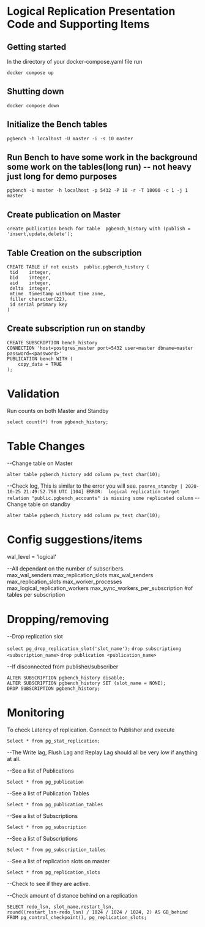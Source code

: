 # Logical Replication Presentation Code and Supporting Items 

## Getting started 
In the directory of your docker-compose.yaml file run 

``` docker compose up ```

## Shutting down 

``` docker compose down ```

## Initialize the Bench tables 

``` pgbench -h localhost -U master -i -s 10 master ```

## Run Bench to have some work in the background some work on the tables(long run) -- not heavy just long for demo purposes 

``` pgbench -U master -h localhost -p 5432 -P 10 -r -T 18000 -c 1 -j 1 master ```

## Create publication on Master
``` create publication bench for table  pgbench_history with (publish = 'insert,update,delete'); ```

## Table Creation on the subscription 

``` 
CREATE TABLE if not exists  public.pgbench_history ( 
 tid    integer,                     
 bid    integer,                     
 aid    integer,                     
 delta  integer,                     
 mtime  timestamp without time zone, 
 filler character(22),
 id serial primary key
) 
```

## Create subscription run on standby

``` 
CREATE SUBSCRIPTION bench_history 
CONNECTION 'host=postgres_master port=5432 user=master dbname=master password=<password>' 
PUBLICATION bench WITH (
    copy_data = TRUE
); 
```

# Validation
Run counts on both Master and Standby

``` select count(*) from pgbench_history; ```

# Table Changes 
--Change table on Master

``` alter table pgbench_history add column pw_test char(10);  ```

--Check log, This is similar to the error you will see. 
``` posres_standby | 2020-10-25 21:49:52.798 UTC [104] ERROR:  logical replication target relation "public.pgbench_accounts" is missing some replicated column ```
--Change table on standby

``` alter table pgbench_history add column pw_test char(10); ```

# Config suggestions/items 

wal_level = 'logical'

--All dependant on the number of subscribers.  
max_wal_senders
max_replication_slots
max_wal_senders                
max_replication_slots
max_worker_processes           
max_logical_replication_workers 
max_sync_workers_per_subscription #of tables per subscription

# Dropping/removing 

--Drop replication slot 

``` select pg_drop_replication_slot('slot_name'); ```
``` drop subscriptiong <subscription_name> ``` 
``` drop publication <publication_name> ```

--If disconnected from publisher/subscriber 

``` 
ALTER SUBSCRIPTION pgbench_history disable;
ALTER SUBSCRIPTION pgbench_history SET (slot_name = NONE);
DROP SUBSCRIPTION pgbench_history; 
```

# Monitoring 
To check Latency of replication.
Connect to Publisher and execute

```Select * from pg_stat_replication;```

--The Write lag, Flush Lag and Replay Lag should all be very low if anything at all.

--See a list of Publications 

``` Select * from pg_publication ```

--See a list of Publication Tables 

``` Select * from pg_publication_tables ```

--See a list of Subscriptions 

``` Select * from pg_subscription ```

--See a list of Subscriptions 

``` Select * from pg_subscription_tables ```

--See a list of replication slots on master

``` Select * from pg_replication_slots ``` 

--Check to see if they are active. 

--Check amount of distance behind on a replication 

``` 
SELECT redo_lsn, slot_name,restart_lsn, 
round((restart_lsn-redo_lsn) / 1024 / 1024 / 1024, 2) AS GB_behind 
FROM pg_control_checkpoint(), pg_replication_slots; 

```



